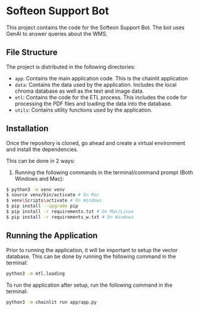 # Softeon Support Bot
This project contains the code for the Softeon Support Bot. The bot uses GenAI to answer queries about the WMS.

## File Structure

The project is distributed in the following directories:
- `app`: Contains the main application code. This is the chainlit application
- `data`: Contains the data used by the application. Includes the local chroma database as well as the text and image data.
- `etl`: Contains the code for the ETL process. This includes the code for processing the PDF files and loading the data into the database.
- `utils`: Contains utility functions used by the application.

## Installation

Once the repository is cloned, go ahead and create a virtual environment and install the dependencies.

This can be done in 2 ways:

1. Running the following commands in the terminal/command prompt (Both Windows and Mac):

```bash
$ python3 -m venv venv
$ source venv/bin/activate # On Mac
$ venv\Scripts\activate # On Windows
$ pip install --upgrade pip
$ pip install -r requirements.txt # On Mac/Linux
$ pip install -r requirements_w.txt # On Windows
```


## Running the Application

Prior to running the application, it will be important to setup the vector database. This can be done by running the following command in the terminal:

```bash
python3 -m etl.loading
```

To run the application after setup, run the following command in the terminal:

```bash
python3 -m chainlit run app/app.py
```